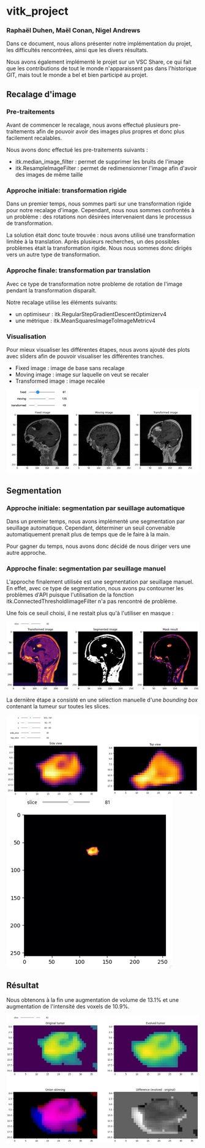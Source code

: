 # vitk_project

### Raphaël Duhen, Maël Conan, Nigel Andrews

Dans ce document, nous allons présenter notre implémentation du projet, les difficultés rencontrées, ainsi que les divers résultats.

Nous avons également implémenté le projet sur un VSC Share, ce qui fait que les contributions de tout le monde n'apparaissent pas dans l'historique GIT, mais tout le monde a bel et bien participé au projet.

## Recalage d'image

### Pre-traitements

Avant de commencer le recalage, nous avons effectué plusieurs pre-traitements afin de pouvoir avoir des images plus propres et donc plus facilement recalables.

Nous avons donc effectué les pre-traitements suivants :
- itk.median_image_filter : permet de supprimer les bruits de l'image
- itk.ResampleImageFilter : permet de redimensionner l'image afin d'avoir des images de même taille

### Approche initiale: transformation rigide

Dans un premier temps, nous sommes parti sur une transformation rigide pour notre recalage d'image.
Cependant, nous nous sommes confrontés à un problème : des rotations non désirées intervenaient dans le processus de transformation.

La solution était donc toute trouvée : nous avons utilisé une transformation limitée à la translation.
Après plusieurs recherches, un des possibles problèmes était la transformation rigide. Nous nous sommes donc dirigés vers un autre type de transformation.

### Approche finale: transformation par translation

Avec ce type de transformation notre probleme de rotation de l'image pendant la transformation disparaît.

Notre recalage utilise les éléments suivants:
- un optimiseur : itk.RegularStepGradientDescentOptimizerv4
- une métrique  : itk.MeanSquaresImageToImageMetricv4

### Visualisation

Pour mieux visualiser les différentes étapes, nous avons ajouté des plots avec sliders afin de pouvoir visualiser les différentes tranches.

- Fixed image : image de base sans recalage
- Moving image : image sur laquelle on veut se recaler
- Transformed image : image recalée

![](md_images/recalage_2.png)

## Segmentation

### Approche initiale: segmentation par seuillage automatique

Dans un premier temps, nous avons implémenté une segmentation par seuillage automatique. Cependant, déterminer un seuil convenable automatiquement prenait plus de temps que de le faire à la main.

Pour gagner du temps, nous avons donc décidé de nous diriger vers une autre approche.

### Approche finale: segmentation par seuillage manuel

L'approche finalement utilisée est une segmentation par seuillage manuel. En effet, avec ce type de segmentation, nous avons pu contourner les problèmes d'API puisque l'utilisation de la fonction itk.ConnectedThresholdIimageFilter n'a pas rencontré de problème.

Une fois ce seuil choisi, il ne restait plus qu'à l'utiliser en masque :

![](md_images/segmentation.png)

La dernière étape a consisté en une sélection manuelle d'une *bounding box* contenant la tumeur sur toutes les slices.

![](md_images/segmentation2.png)
![](md_images/segmentation3.png)

## Résultat

Nous obtenons à la fin une augmentation de volume de 13.1% et une augmentation de l'intensité des voxels de 10.9%.

![](md_images/final.png)